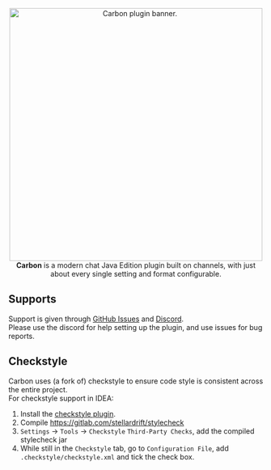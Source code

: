 <p align="center">
    <img src=".github/assets/Carbon_Banner.png" alt="Carbon plugin banner." width="500" height="auto" /><br>
<b>Carbon</b> is a modern chat Java Edition plugin built on channels, with just about every single setting and format configurable.
</p>

## Supports

Support is given through [GitHub Issues](https://github.com/Hexaoxide/Carbon/issues)
and [Discord](https://discord.gg/S8s75Yf).  
Please use the discord for help setting up the plugin, and use issues for bug reports.

## Checkstyle

Carbon uses (a fork of) checkstyle to ensure code style is consistent across the entire project.  
For checkstyle support in IDEA:

1. Install the [checkstyle plugin](https://github.com/jshiell/checkstyle-idea).
2. Compile https://gitlab.com/stellardrift/stylecheck
3. `Settings` -> `Tools` -> `Checkstyle` `Third-Party Checks`, add the compiled stylecheck jar
4. While still in the `Checkstyle` tab, go to `Configuration File`, add `.checkstyle/checkstyle.xml` and tick the check
   box.
